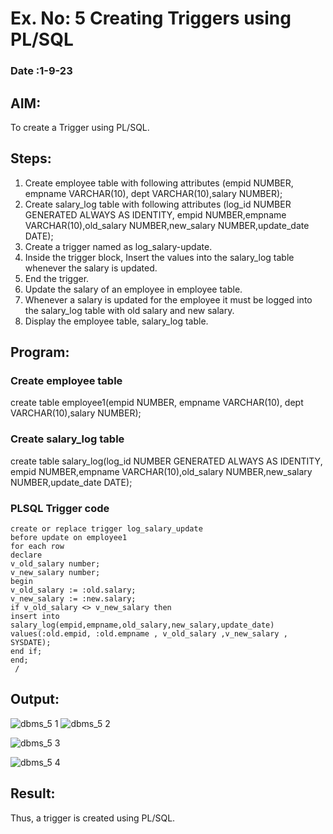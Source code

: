 # Ex. No: 5 Creating Triggers using PL/SQL
### Date :1-9-23

## AIM: 
To create a Trigger using PL/SQL.

## Steps:
1. Create employee table with following attributes (empid NUMBER, empname VARCHAR(10), dept VARCHAR(10),salary NUMBER);
2. Create salary_log table with following attributes (log_id NUMBER GENERATED ALWAYS AS IDENTITY, empid NUMBER,empname VARCHAR(10),old_salary NUMBER,new_salary NUMBER,update_date DATE);
3. Create a trigger named as log_salary-update.
4. Inside the trigger block, Insert the values into the salary_log table whenever the salary is updated.
5. End the trigger.
6. Update the salary of an employee in employee table.
7. Whenever a salary is updated for the employee it must be logged into the salary_log table with old salary and new salary.
8. Display the employee table, salary_log table.

## Program:
### Create employee table
create table employee1(empid NUMBER, empname VARCHAR(10), dept VARCHAR(10),salary NUMBER);
### Create salary_log table
create table salary_log(log_id NUMBER GENERATED ALWAYS AS IDENTITY, empid NUMBER,empname VARCHAR(10),old_salary NUMBER,new_salary NUMBER,update_date DATE);
### PLSQL Trigger code
```
create or replace trigger log_salary_update
before update on employee1
for each row
declare
v_old_salary number;
v_new_salary number;
begin
v_old_salary := :old.salary;
v_new_salary := :new.salary;
if v_old_salary <> v_new_salary then
insert into salary_log(empid,empname,old_salary,new_salary,update_date)
values(:old.empid, :old.empname , v_old_salary ,v_new_salary , SYSDATE);
end if;     
end;
 /
 ```

## Output:

![dbms_5 1](https://github.com/gummadileepkumar/Ex-No-5-Creating-Triggers-using-PL-SQL/assets/118707761/f6d4be8b-c22f-470d-9c3c-0c9e3061a29b)
![dbms_5 2](https://github.com/gummadileepkumar/Ex-No-5-Creating-Triggers-using-PL-SQL/assets/118707761/6e61903f-4e03-417a-9385-fa58f12deeb2)

![dbms_5 3](https://github.com/gummadileepkumar/Ex-No-5-Creating-Triggers-using-PL-SQL/assets/118707761/92829da5-9d46-44f1-950c-b954e5082b63)

![dbms_5 4](https://github.com/gummadileepkumar/Ex-No-5-Creating-Triggers-using-PL-SQL/assets/118707761/f81eef8b-b4d2-40b4-8824-00c6698ba14d)




## Result:
Thus, a trigger is created using PL/SQL.
